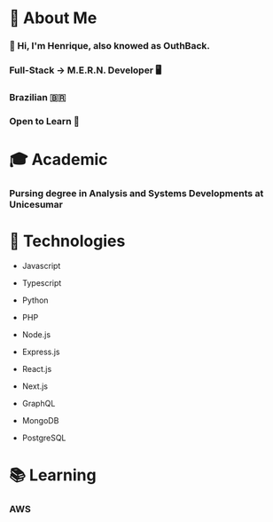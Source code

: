 # 📖 About Me
  ### 👏 Hi, I'm Henrique, also knowed as OuthBack.
  ### Full-Stack -> M.E.R.N. Developer 🖥️
  ### Brazilian :brazil:
  ### Open to Learn 🧠
  
# 🎓 Academic
  ### Pursing degree in Analysis and Systems Developments at Unicesumar
  
# 🔋 Technologies
  - Javascript
  - Typescript
  - Python
  - PHP
  
  - Node.js
  - Express.js
  
  - React.js
  - Next.js

  - GraphQL
  
  - MongoDB
  - PostgreSQL
 
# 📚 Learning
### AWS
 
<!--
**OuthBack/OuthBack** is a ✨ _special_ ✨ repository because its `README.md` (this file) appears on your GitHub profile.

Here are some ideas to get you started:

- 🔭 I’m currently working on ...
- 🌱 I’m currently learning ...
- 👯 I’m looking to collaborate on ...
- 🤔 I’m looking for help with ...
- 💬 Ask me about ...
- 📫 How to reach me: ...
- 😄 Pronouns: ...
- ⚡ Fun fact: ...
-->

